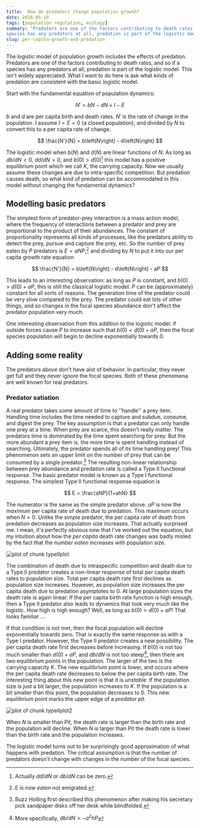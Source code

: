 ```yaml
--- 
title:  How do predators change population growth? 
date: 2016-05-18
tags: [population regulation, ecology] 
summary: "Predators are one of the factors contributing to death rates, and so if a
species has any predators at all, predation is part of the logistic model."
slug: per-capita-growth-and-predation
---
```




The logistic model of population growth includes the effects of predation.
Predators are one of the factors contributing to death rates, and so if a
species has any predators at all, predation is part of the logistic model. This
isn't widely appreciated. What I want to do here is ask what kinds of predation
are consistent with the basic logistic model.

Start with the fundamental equation of population dynamics:

$$ 
  N' = bN - dN + I - E 
$$

$b$ and $d$ are per capita birth and death rates. $N'$ is the rate of change in
the population.  I assume $I = E = 0$ (a closed population), and divided by $N$
to convert this to a per capita rate of change.

$$ 
  \frac{N'}{N} = b\left(N\right) - d\left(N\right) 
$$

The logistic model when $b(N)$ and $d(N)$ are linear functions of $N$. As long
as $db/dN < 0$, $dd/dN > 0$, and $b(0) > d(0)$[^1] this model has a positive
equilibrium point which we call $K$, the carrying capacity. Now we usually
assume these changes are due to intra-specific competition. But predation causes
death, so what kind of predation can be accommodated in this model without
changing the fundamental dynamics?

## Modelling basic predators

The simplest form of predator-prey interaction is a mass action model, where the
frequency of interactions between a predator and prey are proportional to the
product of their abundances. The constant of proportionality represents all
kinds of processes, like the predators ability to detect the prey, pursue and
capture the prey, etc. So the number of prey eaten by $P$ predators is 
$E = a NP$,[^4] and dividing by $N$ to put it into
our per capita growth rate equation

$$ 
  \frac{N'}{N} = b\left(N\right) - d\left(N\right) - aP 
$$

This leads to an interesting observation: as long as $P$ is constant, and 
$b(0) > d(0) + aP$, this is still the classical logistic model. $P$ can be
(approximately) constant for all sorts of reasons. The generation time of the
predator could be very slow compared to the prey. The predator could eat lots of
other things, and so changes in the focal species abundance don't affect the predator
population very much.

One interesting observation from this addition to the logistic model: if outside forces cause $P$ to 
increase such that $b(0) < d(0) + aP$, then the focal species population will 
begin to decline exponentially towards 0. 

## Adding some reality

The predators above don't have alot of behavior. In particular, they never get full and they never ignore the focal species. Both of these phenomena are well known for real predators. 

### Predator satiation

A real predator takes some amount of time to ''handle'' a prey item. Handling time includes the time needed to capture and subdue, consume, and digest the prey. The key assumption is that a predator can only handle one prey at a time. When prey are scarce, this doesn't really matter. The predators time is dominated by the time spent searching for prey. But the more abundant a prey item is, the more time is spent handling instead of searching. Ultimately, the predator spends all of its time handling prey! 
This phenomenon sets an upper limit on the number of prey that can be consumed by a single predator.[^3] The resulting non-linear relationship between prey abundance and predation rate is called a Type II functional response. The basic predator model is known as a Type I functional response. 
The simplest Type II functional response equation is 

$$
  E = \frac{aNP}{1+ahN}
$$

The numerator is the same as  the simple predator above. $aP$ is now the *maximum* per capita rate of death due to predation. This maximum occurs when $N = 0$. Unlike the simple predator, the per capita rate of death from predation decreases as population size increases. 
That actually surprised me. I mean, it's perfectly obvious now that I've worked out the equation, but my intuition about how the *per capita* death rate changes was badly misled by the fact that the *number eaten* increases with population size. 

![plot of chunk typeIIplot](/figure/per-capita-growth-and-predators/typeIIplot-1.png) 

The combination of death due to intraspecific competition and death due to a Type II predator creates a non-linear response of total per capita death rates to population size. Total per capita death rate first declines as population size increases. However, as population size increases the per capita death due to predation asymptotes to 0. At large population sizes the death rate is again linear. If the per capita birth rate function is high enough, then a Type II predator also leads to dynamics that look very much like the logistic. How high is high enough? Well, as long as $b(0) > d(0) + aP$! That looks familiar ... 

If that condition is not met, then the focal population will decline exponentially towards zero. That is exactly the same response as with a Type I predator.
However, the Type II predator creates a new possibility. The per capita death rate first decreases before increasing. If $b(0)$ is not too much smaller than $d(0) + aP$, and $db/dN$ is not too steep[^2], then there are two equilibrium points in the population. The larger of the two is the carrying capacity $K$. The new equilibrium point is lower, and occurs where the per capita death rate decreases to below the per capita birth rate. The interesting thing about this new point is that it is *unstable*. If the population size is just a bit larger, the population increases to $K$. If the population is a bit smaller than this point, the population decreases to 0. This new equilibrium point marks the upper edge of a *predator pit*. 

![plot of chunk typeIIplot2](/figure/per-capita-growth-and-predators/typeIIplot2-1.png) 

When $N$ is smaller than Pit, the death rate is larger than the birth rate and the population will decline. When $N$ is larger than Pit the death rate is lower than the birth rate and the population increases. 

The logistic model turns out to be surprisingly good approximation of what happens with predation. The critical assumption is that the number of predators doesn't change with changes in the number of the focal species. 

[^1]: Actually $dd/dN$ or $db/dN$ can be zero.

[^2]: More specifically, $db/dN > -a^2hP$

[^3]: Buzz Holling first described this phenomenon after making his secretary pick sandpaper disks off her desk while blindfolded.

[^4]: E is now *eaten* not emigrated.
